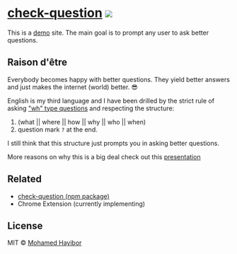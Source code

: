 # [check-question](http://mohamedhayibor.github.io/check-question-site/) ![](https://img.shields.io/badge/status-stable-green.svg)

This is a [demo](http://mohamedhayibor.github.io/check-question-site/) site. The main goal is to prompt any user to ask better questions.

## Raison d'être

Everybody becomes happy with better questions. They yield better answers and just makes the internet (world) better. :sunglasses:

English is my third language and I have been drilled by the strict rule of asking ["wh" type questions](https://en.wikipedia.org/wiki/Question#wh) and respecting the structure:

1. (what || where || how || why || who || when)
2. question mark `?` at the end.

I still think that this structure just prompts you in asking better questions.

More reasons on why this is a big deal check out this [presentation](http://slides.com/mohamedhayibor/mckinsey-hackathon/fullscreen)

## Related
- [check-question (npm package)](https://github.com/mohamedhayibor/check-question)
- Chrome Extension (currently implementing)

## License
MIT © [Mohamed Hayibor](https://github.com/mohamedhayibor)
